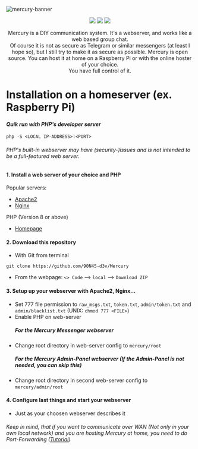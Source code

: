 ![mercury-banner](https://user-images.githubusercontent.com/79598596/210885191-14c6a07e-fbc8-443a-ba22-59c02cff9fe4.svg)
<p align="center">
 <img src="https://img.shields.io/github/license/90N45-d3v/Mercury.svg">
 <img src="https://img.shields.io/badge/Ask%20me-anything-1abc9c.svg">
 <img src="https://img.shields.io/badge/PHP-%3E%3D8.0-blue.svg">
</p>

<p align="center">
Mercury is a DIY communication system. It's a webserver, and works like a web based group chat.<br>Of course it is not as secure as Telegram or similar messengers (at least I hope so), but I still try to make it as secure as possible. Mercury is open source. You can host it at home on a Raspberry Pi or with the online hoster of your choice.<br>You have full control of it.
</p>

# Installation on a homeserver (ex. Raspberry Pi)
#### *Quik run with PHP's developer server*
````
php -S <LOCAL IP-ADDRESS>:<PORT>
````
###### *PHP's built-in webserver may have (security-)issues and is not intended to be a full-featured web server.*

#### 1. Install a web server of your choice and PHP
Popular servers:
- [Apache2](https://httpd.apache.org/)
- [Nginx](https://www.nginx.com/resources/glossary/nginx/)

PHP (Version 8 or above)
- [Homepage](https://www.php.net/)

#### 2. Download this repository
- With Git from terminal
````
git clone https://github.com/90N45-d3v/Mercury
````

- From the webpage: `<> Code` --> `local` --> `Download ZIP`

#### 3. Setup up your webserver with Apache2, Nginx...
- Set 777 file permission to `raw_msgs.txt`, `token.txt`, `admin/token.txt` and `admin/blacklist.txt` (UNIX: `chmod 777 <FILE>`)
- Enable PHP on web-server
  ##### For the Mercury Messenger webserver
- Change root directory in web-server config to `mercury/root`
  ##### For the Mercury Admin-Panel webserver (If the Admin-Panel is not needed, you can skip this)
- Change root directory in second web-server config to `mercury/admin/root`

#### 4. Configure last things and start your webserver
- Just as your choosen webserver describes it
###### Keep in mind, that if you want to communicate over WAN (Not only in your own local network) and you are hosting Mercury at home, you need to do Port-Forwarding ([Tutorial](https://www.lifewire.com/how-to-port-forward-4163829))
